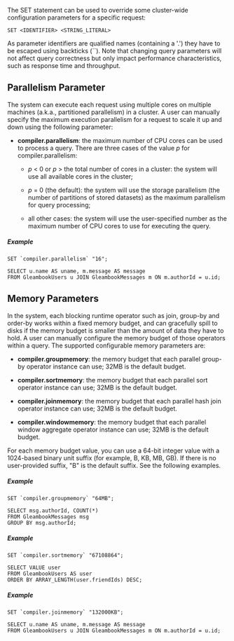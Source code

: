 <!--
 ! Licensed to the Apache Software Foundation (ASF) under one
 ! or more contributor license agreements.  See the NOTICE file
 ! distributed with this work for additional information
 ! regarding copyright ownership.  The ASF licenses this file
 ! to you under the Apache License, Version 2.0 (the
 ! "License"); you may not use this file except in compliance
 ! with the License.  You may obtain a copy of the License at
 !
 !   http://www.apache.org/licenses/LICENSE-2.0
 !
 ! Unless required by applicable law or agreed to in writing,
 ! software distributed under the License is distributed on an
 ! "AS IS" BASIS, WITHOUT WARRANTIES OR CONDITIONS OF ANY
 ! KIND, either express or implied.  See the License for the
 ! specific language governing permissions and limitations
 ! under the License.
 !-->

The SET statement can be used to override some cluster-wide configuration parameters for a specific request:

    SET <IDENTIFIER> <STRING_LITERAL>

As parameter identifiers are qualified names (containing a '.') they have to be escaped using backticks (\`\`).
Note that changing query parameters will not affect query correctness but only impact performance
characteristics, such as response time and throughput.

## <a id="Parallelism_parameter">Parallelism Parameter</a>
The system can execute each request using multiple cores on multiple machines (a.k.a., partitioned parallelism)
in a cluster. A user can manually specify the maximum execution parallelism for a request to scale it up and down
using the following parameter:

*  **compiler.parallelism**: the maximum number of CPU cores can be used to process a query.
There are three cases of the value *p* for compiler.parallelism:

     - *p* \< 0 or *p* \> the total number of cores in a cluster:  the system will use all available cores in the
       cluster;

     - *p* = 0 (the default):  the system will use the storage parallelism (the number of partitions of stored datasets)
       as the maximum parallelism for query processing;

     - all other cases:  the system will use the user-specified number as the maximum number of CPU cores to use for
       executing the query.

##### Example

    SET `compiler.parallelism` "16";

    SELECT u.name AS uname, m.message AS message
    FROM GleambookUsers u JOIN GleambookMessages m ON m.authorId = u.id;

## <a id="Memory_parameters">Memory Parameters</a>
In the system, each blocking runtime operator such as join, group-by and order-by
works within a fixed memory budget, and can gracefully spill to disks if
the memory budget is smaller than the amount of data they have to hold.
A user can manually configure the memory budget of those operators within a query.
The supported configurable memory parameters are:

*  **compiler.groupmemory**: the memory budget that each parallel group-by operator instance can use;
   32MB is the default budget.

*  **compiler.sortmemory**: the memory budget that each parallel sort operator instance can use;
   32MB is the default budget.

*  **compiler.joinmemory**: the memory budget that each parallel hash join operator instance can use;
   32MB is the default budget.

*  **compiler.windowmemory**: the memory budget that each parallel window aggregate operator instance can use;
   32MB is the default budget.

For each memory budget value, you can use a 64-bit integer value
with a 1024-based binary unit suffix (for example, B, KB, MB, GB).
If there is no user-provided suffix, "B" is the default suffix. See the following examples.

##### Example

    SET `compiler.groupmemory` "64MB";

    SELECT msg.authorId, COUNT(*)
    FROM GleambookMessages msg
    GROUP BY msg.authorId;

##### Example

    SET `compiler.sortmemory` "67108864";

    SELECT VALUE user
    FROM GleambookUsers AS user
    ORDER BY ARRAY_LENGTH(user.friendIds) DESC;

##### Example

    SET `compiler.joinmemory` "132000KB";

    SELECT u.name AS uname, m.message AS message
    FROM GleambookUsers u JOIN GleambookMessages m ON m.authorId = u.id;

